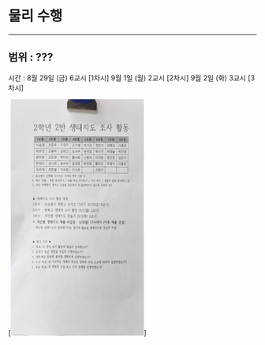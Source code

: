 # 물리 수행

---
범위 :  ???
-

시간 :  8월 29일 (금) 6교시 [1차시] 
        9월 1일 (월) 2교시 [2차시]
        9월 2일 (화) 3교시 [3차시]


[<img src="posts/images/biology.png" width="270" height="480"/>]